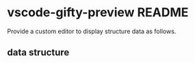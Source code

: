 # vscode-gifty-preview README

Provide a custom editor to display structure data as follows.

## data structure

```js

```
